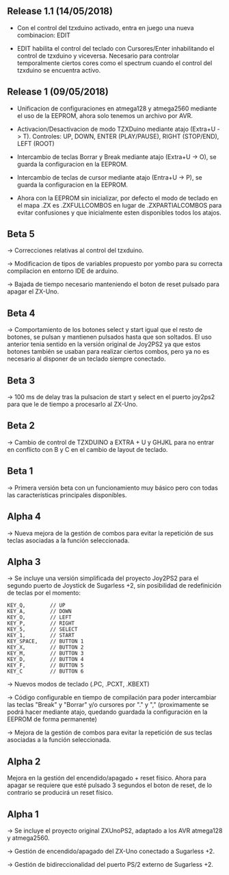 Release 1.1 (14/05/2018)
------------------------

* Con el control del tzxduino activado, entra en juego una nueva combinacion: EDIT

- EDIT habilita el control del teclado con Cursores/Enter inhabilitando el control de tzxduino y viceversa. Necesario para controlar temporalmente ciertos cores como el spectrum cuando el control del tzxduino se encuentra activo.

Release 1 (09/05/2018)
----------------------

* Unificacion de configuraciones en atmega128 y atmega2560 mediante el uso de la EEPROM, ahora solo tenemos un archivo por AVR.

* Activacion/Desactivacion de modo TZXDuino mediante atajo (Extra+U -> T). Controles: UP, DOWN, ENTER (PLAY/PAUSE), RIGHT (STOP/END), LEFT (ROOT)

* Intercambio de teclas Borrar y Break mediante atajo (Extra+U -> O), se guarda la configuracion en la EEPROM.

* Intercambio de teclas de cursor mediante atajo (Entra+U -> P), se guarda la configuracion en la EEPROM.

* Ahora con la EEPROM sin inicializar, por defecto el modo de teclado en el mapa .ZX es .ZXFULLCOMBOS en lugar de .ZXPARTIALCOMBOS para evitar confusiones y que inicialmente esten disponibles todos los atajos.

Beta 5
------

-> Correcciones relativas al control del tzxduino.

-> Modificacion de tipos de variables propuesto por yombo para su correcta compilacion en entorno IDE de arduino.

-> Bajada de tiempo necesario manteniendo el boton de reset pulsado para apagar el ZX-Uno.

Beta 4
------

-> Comportamiento de los botones select y start igual que el resto de botones, se pulsan y mantienen pulsados hasta que son soltados. El uso anterior tenia sentido en la versión original de Joy2PS2 ya que estos botones también se usaban para realizar ciertos combos, pero ya no es necesario al disponer de un teclado siempre conectado.

Beta 3
------

-> 100 ms de delay tras la pulsacion de start y select en el puerto joy2ps2 para que le de tiempo a procesarlo al ZX-Uno.

Beta 2
------

-> Cambio de control de TZXDUINO a EXTRA + U y GHJKL para no entrar en conflicto con B y C en el cambio de layout de teclado.

Beta 1
------

-> Primera versión beta con un funcionamiento muy básico pero con todas las características principales disponibles.

Alpha 4
------

-> Nueva mejora de la gestión de combos para evitar la repetición de sus teclas asociadas a la función seleccionada.

Alpha 3
------

-> Se incluye una versión simplificada del proyecto Joy2PS2 para el segundo puerto de Joystick de Sugarless +2, sin posibilidad de redefinición de teclas por el momento:

	KEY_Q,        // UP
	KEY_A,        // DOWN
	KEY_O,        // LEFT
	KEY_P,        // RIGHT
	KEY_5,	      // SELECT
	KEY_1,	      // START
	KEY_SPACE,    // BUTTON 1
	KEY_X,        // BUTTON 2
	KEY_M,        // BUTTON 3
	KEY_D,        // BUTTON 4
	KEY_F,        // BUTTON 5
	KEY_C         // BUTTON 6

-> Nuevos modos de teclado (.PC, .PCXT, .KBEXT)

-> Código configurable en tiempo de compilación para poder intercambiar las teclas "Break" y "Borrar" y/o cursores por "." y "," (proximamente se podrá hacer mediante atajo, quedando guardada la configuración en la EEPROM de forma permanente)

-> Mejora de la gestión de combos para evitar la repetición de sus teclas asociadas a la función seleccionada.

Alpha 2
------

Mejora en la gestión del encendido/apagado + reset físico. Ahora para apagar se requiere que esté pulsado 3 segundos el boton de reset, de lo contrario se producirá un reset físico. 

Alpha 1
------

-> Se incluye el proyecto original ZXUnoPS2, adaptado a los AVR atmega128 y atmega2560.

-> Gestión de encendido/apagado del ZX-Uno conectado a Sugarless +2.

-> Gestión de bidireccionalidad del puerto PS/2 externo de Sugarless +2.
